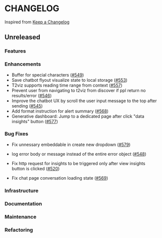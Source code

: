 # CHANGELOG

Inspired from [Keep a Changelog](https://keepachangelog.com/en/1.0.0/)

## Unreleased

### Features

### Enhancements

- Buffer for special characters ([#549](https://github.com/opensearch-project/dashboards-assistant/pull/549))
- Save chatbot flyout visualize state to local storage ([#553](https://github.com/opensearch-project/dashboards-assistant/pull/553))
- T2viz supports reading time range from context ([#557](https://github.com/opensearch-project/dashboards-assistant/pull/557/))
- Prevent user from navigating to t2viz from discover if ppl return no results/error ([#546](https://github.com/opensearch-project/dashboards-assistant/pull/546))
- Improve the chatbot UX by scroll the user input message to the top after sending ([#545](https://github.com/opensearch-project/dashboards-assistant/pull/545))
- Add format instruction for alert summary ([#568](https://github.com/opensearch-project/dashboards-assistant/pull/568))
- Generative dashboard: Jump to a dedicated page after click "data insights" button ([#577](https://github.com/opensearch-project/dashboards-assistant/pull/577))

### Bug Fixes

- Fix unnessary embeddable in create new dropdown ([#579](https://github.com/opensearch-project/dashboards-assistant/pull/579))

- log error body or message instead of the entire error object ([#548](https://github.com/opensearch-project/dashboards-assistant/pull/548))
- Fix http request for insights to be triggered only after view insights button is clicked ([#520](https://github.com/opensearch-project/dashboards-assistant/pull/520))
- Fix chat page conversation loading state ([#569](https://github.com/opensearch-project/dashboards-assistant/pull/569))

### Infrastructure

### Documentation

### Maintenance

### Refactoring
